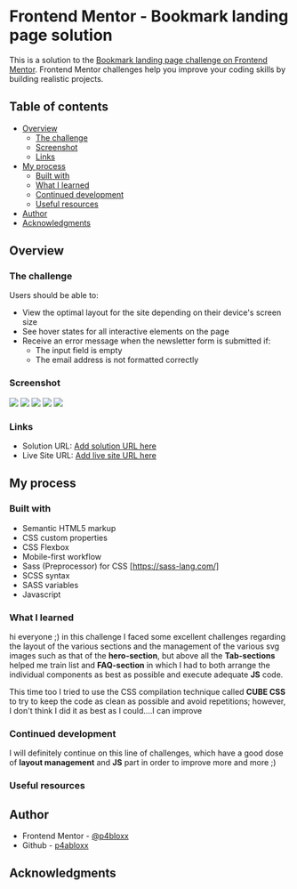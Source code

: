 # Frontend Mentor - Bookmark landing page solution

This is a solution to the [Bookmark landing page challenge on Frontend Mentor](https://www.frontendmentor.io/challenges/bookmark-landing-page-5d0b588a9edda32581d29158). Frontend Mentor challenges help you improve your coding skills by building realistic projects.

## Table of contents

- [Overview](#overview)
  - [The challenge](#the-challenge)
  - [Screenshot](#screenshot)
  - [Links](#links)
- [My process](#my-process)
  - [Built with](#built-with)
  - [What I learned](#what-i-learned)
  - [Continued development](#continued-development)
  - [Useful resources](#useful-resources)
- [Author](#author)
- [Acknowledgments](#acknowledgments)

## Overview

### The challenge

Users should be able to:

- View the optimal layout for the site depending on their device's screen size
- See hover states for all interactive elements on the page
- Receive an error message when the newsletter form is submitted if:
  - The input field is empty
  - The email address is not formatted correctly

### Screenshot

![](./SCREENSHOTS/mobile%20view.png)
![](./SCREENSHOTS/mobile%20view%20-%20menu%20open.png)
![](./SCREENSHOTS/tablet%20view.png)
![](./SCREENSHOTS/desktop%20view.png)
![](./SCREENSHOTS/desktop%20view%20-%20error.png)

### Links

- Solution URL: [Add solution URL here](https://your-solution-url.com)
- Live Site URL: [Add live site URL here](https://your-live-site-url.com)

## My process

### Built with

- Semantic HTML5 markup
- CSS custom properties
- CSS Flexbox
- Mobile-first workflow
- Sass (Preprocessor) for CSS [https://sass-lang.com/]
- SCSS syntax
- SASS variables
- Javascript

### What I learned

hi everyone ;) in this challenge I faced some excellent challenges regarding the layout of the various sections and the management of the various svg images such as that of the **hero-section**, but above all the **Tab-sections** helped me train list and **FAQ-section** in which I had to both arrange the individual components as best as possible and execute adequate **JS** code.

This time too I tried to use the CSS compilation technique called **CUBE CSS** to try to keep the code as clean as possible and avoid repetitions; however, I don't think I did it as best as I could....I can improve

### Continued development

I will definitely continue on this line of challenges, which have a good dose of **layout management** and **JS** part in order to improve more and more ;)

### Useful resources

## Author

- Frontend Mentor - [@p4bloxx](https://www.frontendmentor.io/profile/p4bloxx)
- Github - [p4abloxx](https://github.com/p4bloxx)

## Acknowledgments
